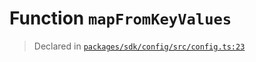 # Function `mapFromKeyValues`
> Declared in [`packages/sdk/config/src/config.ts:23`](https://github.com/dxos/protocols/blob/main/packages/sdk/config/src/config.ts#L23)